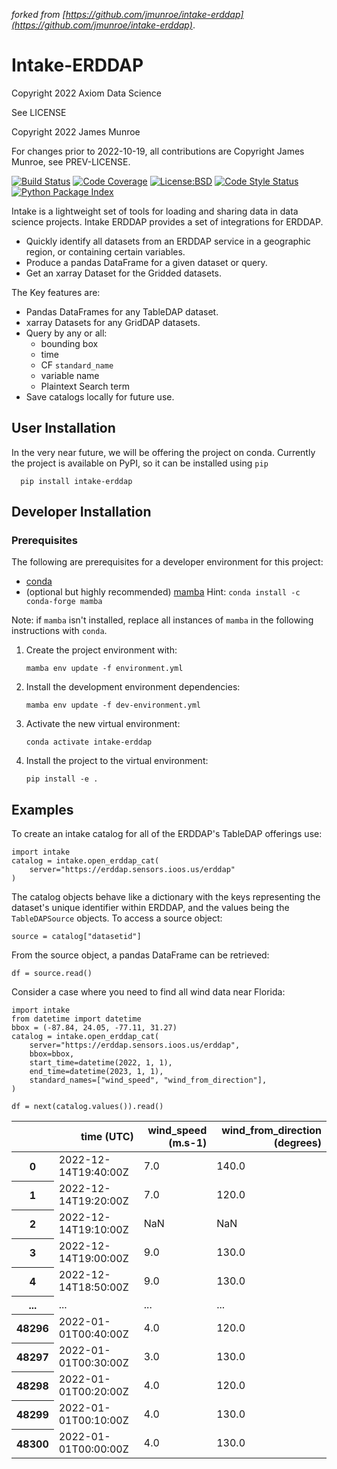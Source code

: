_forked from [https://github.com/jmunroe/intake-erddap](https://github.com/jmunroe/intake-erddap)_.

Intake-ERDDAP
=============

Copyright 2022 Axiom Data Science

See LICENSE

Copyright 2022 James Munroe

For changes prior to 2022-10-19, all contributions are Copyright James Munroe, see PREV-LICENSE.

[![Build Status](https://img.shields.io/github/actions/workflow/status/axiom-data-science/intake-erddap/test.yaml?branch=main&logo=github&style=for-the-badge)](https://github.com/axiom-data-science/intake-erddap/actions/workflows/test.yaml)
[![Code Coverage](https://img.shields.io/codecov/c/github/axiom-data-science/intake-erddap.svg?style=for-the-badge)](https://codecov.io/gh/axiom-data-science/intake-erddap)
[![License:BSD](https://img.shields.io/badge/License-BSD--2%20Clause-blue.svg?style=for-the-badge)](https://opensource.org/licenses/BSD-2-Clause)
[![Code Style Status](https://img.shields.io/github/actions/workflow/status/axiom-data-science/intake-erddap/linting.yaml?branch=main&label=Code%20Style&style=for-the-badge)](https://github.com/axiom-data-science/intake-erddap/actions/workflows/linting.yaml)
[![Python Package Index](https://img.shields.io/pypi/v/intake-erddap.svg?style=for-the-badge)](https://pypi.org/project/intake-erddap)



Intake is a lightweight set of tools for loading and sharing data in data
science projects. Intake ERDDAP provides a set of integrations for ERDDAP.

- Quickly identify all datasets from an ERDDAP service in a geographic region,
  or containing certain variables.
- Produce a pandas DataFrame for a given dataset or query.
- Get an xarray Dataset for the Gridded datasets.

The Key features are:

 - Pandas DataFrames for any TableDAP dataset.
 - xarray Datasets for any GridDAP datasets.
 - Query by any or all:
    - bounding box
    - time
    - CF `standard_name`
    - variable name
    - Plaintext Search term
 - Save catalogs locally for future use.


## User Installation

In the very near future, we will be offering the project on conda. Currently the
project is available on PyPI, so it can be installed using `pip`

      pip install intake-erddap

## Developer Installation

### Prerequisites

The following are prerequisites for a developer environment for this project:

- [conda](https://docs.conda.io/en/latest/miniconda.html)
- (optional but highly recommended) [mamba](https://mamba.readthedocs.io/en/latest/) Hint: `conda install -c conda-forge mamba`

Note: if `mamba` isn't installed, replace all instances of `mamba` in the following instructions with `conda`.

1. Create the project environment with:
   ```
   mamba env update -f environment.yml
   ```

2. Install the development environment dependencies:
   ```
   mamba env update -f dev-environment.yml
   ```

3. Activate the new virtual environment:
   ```
   conda activate intake-erddap
   ```

4. Install the project to the virtual environment:
   ```
   pip install -e .
   ```


## Examples

To create an intake catalog for all of the ERDDAP's TableDAP offerings use:

    import intake
    catalog = intake.open_erddap_cat(
        server="https://erddap.sensors.ioos.us/erddap"
    )


The catalog objects behave like a dictionary with the keys representing the
dataset's unique identifier within ERDDAP, and the values being the
`TableDAPSource` objects. To access a source object:

    source = catalog["datasetid"]

From the source object, a pandas DataFrame can be retrieved:

    df = source.read()

Consider a case where you need to find all wind data near Florida:

    import intake
    from datetime import datetime
    bbox = (-87.84, 24.05, -77.11, 31.27)
    catalog = intake.open_erddap_cat(
        server="https://erddap.sensors.ioos.us/erddap",
        bbox=bbox,
        start_time=datetime(2022, 1, 1),
        end_time=datetime(2023, 1, 1),
        standard_names=["wind_speed", "wind_from_direction"],
    )

    df = next(catalog.values()).read()


<table class="align-default">
<thead>
   <tr style="text-align: right;">
   <th></th>
   <th>time (UTC)</th>
   <th>wind_speed (m.s-1)</th>
   <th>wind_from_direction (degrees)</th>
   </tr>
</thead>
<tbody>
   <tr>
   <th>0</th>
   <td>2022-12-14T19:40:00Z</td>
   <td>7.0</td>
   <td>140.0</td>
   </tr>
   <tr>
   <th>1</th>
   <td>2022-12-14T19:20:00Z</td>
   <td>7.0</td>
   <td>120.0</td>
   </tr>
   <tr>
   <th>2</th>
   <td>2022-12-14T19:10:00Z</td>
   <td>NaN</td>
   <td>NaN</td>
   </tr>
   <tr>
   <th>3</th>
   <td>2022-12-14T19:00:00Z</td>
   <td>9.0</td>
   <td>130.0</td>
   </tr>
   <tr>
   <th>4</th>
   <td>2022-12-14T18:50:00Z</td>
   <td>9.0</td>
   <td>130.0</td>
   </tr>
   <tr>
   <th>...</th>
   <td>...</td>
   <td>...</td>
   <td>...</td>
   </tr>
   <tr>
   <th>48296</th>
   <td>2022-01-01T00:40:00Z</td>
   <td>4.0</td>
   <td>120.0</td>
   </tr>
   <tr>
   <th>48297</th>
   <td>2022-01-01T00:30:00Z</td>
   <td>3.0</td>
   <td>130.0</td>
   </tr>
   <tr>
   <th>48298</th>
   <td>2022-01-01T00:20:00Z</td>
   <td>4.0</td>
   <td>120.0</td>
   </tr>
   <tr>
   <th>48299</th>
   <td>2022-01-01T00:10:00Z</td>
   <td>4.0</td>
   <td>130.0</td>
   </tr>
   <tr>
   <th>48300</th>
   <td>2022-01-01T00:00:00Z</td>
   <td>4.0</td>
   <td>130.0</td>
   </tr>
</tbody>
</table>
